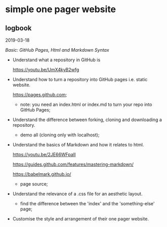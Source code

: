 # simple one pager website

## logbook

2019-03-18

*Basic: GitHub Pages, Html and Markdown Syntax*

* Understand what a repository in GitHub is

    https://youtu.be/UmX4kyB2wfg

* Understand how to turn a repository into GitHub pages i.e. static website.

    https://pages.github.com;

    - note: you need an index.html or index.md to turn your repo into GitHub Pages; 

* Understand the difference between forking, cloning and downloading a repository.

    - demo all (cloning only with localhost); 

* Understand the basics of Markdown and how it relates to html.

    https://youtu.be/2JE66WFpaII

    https://guides.github.com/features/mastering-markdown/

    https://babelmark.github.io/
    
    - page source; 

* Understand the relevance of a .css file for an aesthetic layout.

    - find the difference between the 'index' and the 'something-else' page;

* Customise the style and arrangement of their one pager website.
